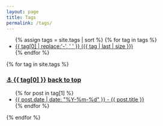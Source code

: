 ```yaml
---
layout: page
title: Tags
permalink: /tags/
---
```


<ul>
  {% assign tags = site.tags | sort %}
  {% for tag in tags %}
  <li class="site-tag">
    <a href="{{ site.baseurl }}/tags/#tag-{{ tag | first | slugify }}"
      style="font-size: {{ tag | last | size  |  times: 4 | plus: 80  }}%">
      {{ tag[0] | replace:'-', ' ' }} ({{ tag | last | size }})
    </a>
  </li>
{% endfor %}
</ul>

{% for tag in site.tags %}
<h3 id="tag-{{ tag[0] }}" class="p-tag">
  <a href="#tag-{{ tag[0] }}" class="anchor">⚓ {{ tag[0] }}</a><a href="#" class="back-to-top"></a>
  <a href="#">back to top</a>
</h3>

<ul>
  {% for post in tag[1] %}
  <li><a href="{{ site.baseurl }}{{ post.url }}" title="{{ post.title }}">{{ post.date | date: "%Y-%m-%d" }} - {{ post.title }}</a></li>
  {% endfor %}
</ul>
{% endfor %}
